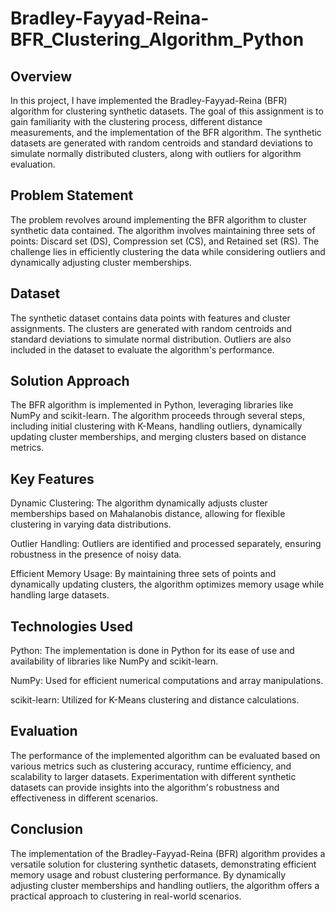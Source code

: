 # Bradley-Fayyad-Reina-BFR_Clustering_Algorithm_Python

## Overview
In this project, I have implemented the Bradley-Fayyad-Reina (BFR) algorithm for clustering synthetic datasets. The goal of this assignment is to gain familiarity with the clustering process, different distance measurements, and the implementation of the BFR algorithm. The synthetic datasets are generated with random centroids and standard deviations to simulate normally distributed clusters, along with outliers for algorithm evaluation.

## Problem Statement
The problem revolves around implementing the BFR algorithm to cluster synthetic data contained. The algorithm involves maintaining three sets of points: Discard set (DS), Compression set (CS), and Retained set (RS). The challenge lies in efficiently clustering the data while considering outliers and dynamically adjusting cluster memberships.

## Dataset
The synthetic dataset contains data points with features and cluster assignments. The clusters are generated with random centroids and standard deviations to simulate normal distribution. Outliers are also included in the dataset to evaluate the algorithm's performance.

## Solution Approach
The BFR algorithm is implemented in Python, leveraging libraries like NumPy and scikit-learn. The algorithm proceeds through several steps, including initial clustering with K-Means, handling outliers, dynamically updating cluster memberships, and merging clusters based on distance metrics.

## Key Features

Dynamic Clustering: The algorithm dynamically adjusts cluster memberships based on Mahalanobis distance, allowing for flexible clustering in varying data distributions.

Outlier Handling: Outliers are identified and processed separately, ensuring robustness in the presence of noisy data.

Efficient Memory Usage: By maintaining three sets of points and dynamically updating clusters, the algorithm optimizes memory usage while handling large datasets.

## Technologies Used

Python: The implementation is done in Python for its ease of use and availability of libraries like NumPy and scikit-learn.

NumPy: Used for efficient numerical computations and array manipulations.

scikit-learn: Utilized for K-Means clustering and distance calculations.

## Evaluation
The performance of the implemented algorithm can be evaluated based on various metrics such as clustering accuracy, runtime efficiency, and scalability to larger datasets. Experimentation with different synthetic datasets can provide insights into the algorithm's robustness and effectiveness in different scenarios.

## Conclusion
The implementation of the Bradley-Fayyad-Reina (BFR) algorithm provides a versatile solution for clustering synthetic datasets, demonstrating efficient memory usage and robust clustering performance. By dynamically adjusting cluster memberships and handling outliers, the algorithm offers a practical approach to clustering in real-world scenarios.
